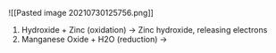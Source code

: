 ![[Pasted image 20210730125756.png]]

1) Hydroxide + Zinc (oxidation) -> Zinc hydroxide, releasing electrons
2) Manganese Oxide + H2O (reduction) -> 